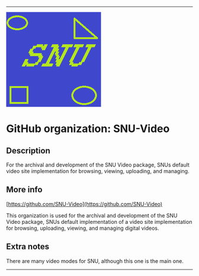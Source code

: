 
***

![SNU_blue_and_gold_legacy_icon.png failed to load. The file may be missing or corrupt. Check the file path for errors first.](/AdditionalInfo/1/SNU-Video/SNU_blue_and_gold_legacy_icon.png)

# GitHub organization: SNU-Video

## Description

For the archival and development of the SNU Video package, SNUs default video site implementation for browsing, viewing, uploading, and managing.

## More info

[https://github.com/SNU-Video](https://github.com/SNU-Video)

This organization is used for the archival and development of the SNU Video package, SNUs default implementation of a video site implementation for browsing, uploading, viewing, and managing digital videos.

## Extra notes

There are many video modes for SNU, although this one is the main one.

***
